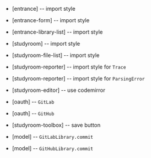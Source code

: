 - [entrance] -- import style
- [entrance-form] -- import style
- [entrance-library-list] -- import style

- [studyroom] -- import style
- [studyroom-file-list] -- import style
- [studyroom-reporter] -- import style for `Trace`
- [studyroom-reporter] -- import style for `ParsingError`

- [studyroom-editor] -- use codemirror

- [oauth] -- `GitLab`
- [oauth] -- `GitHub`

- [studyroom-toolbox] -- save button

- [model] -- `GitLabLibrary.commit`
- [model] -- `GitHubLibrary.commit`
